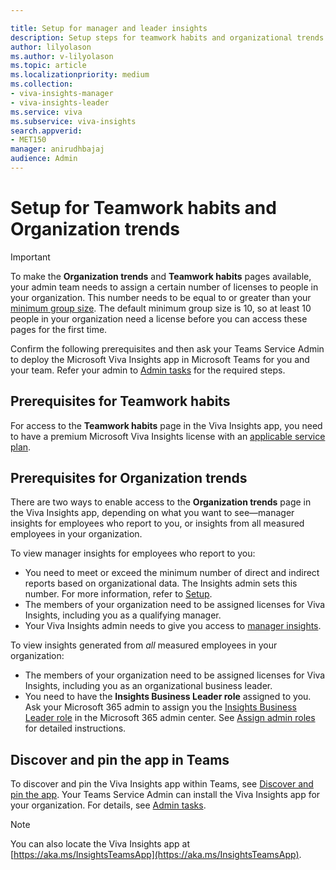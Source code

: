 ```yaml
---

title: Setup for manager and leader insights
description: Setup steps for teamwork habits and organizational trends the Microsoft Viva Insights app.
author: lilyolason
ms.author: v-lilyolason
ms.topic: article
ms.localizationpriority: medium 
ms.collection: 
- viva-insights-manager
- viva-insights-leader
ms.service: viva 
ms.subservice: viva-insights 
search.appverid: 
- MET150 
manager: anirudhbajaj
audience: Admin
---
```


# Setup for Teamwork habits and Organization trends

>[!Important]
>To make the **Organization trends** and **Teamwork habits** pages available, your admin team needs to assign a certain number of licenses to people in your organization. This number needs to be equal to or greater than your [minimum group size](../setup-maint/setup.md#minimum-group-size). The default minimum group size is 10, so at least 10 people in your organization need a license before you can access these pages for the first time.


Confirm the following prerequisites and then ask your Teams Service Admin to deploy the Microsoft Viva Insights app in Microsoft Teams for you and your team. Refer your admin to [Admin tasks](../personal/teams/viva-teams-app-admin-tasks.md) for the required steps.

## Prerequisites for Teamwork habits

For access to the **Teamwork habits** page in the Viva Insights app, you need to have a premium Microsoft Viva Insights license with an [applicable service plan](../personal/overview/plans-environments.md).

## Prerequisites for Organization trends

There are two ways to enable access to the **Organization trends** page in the Viva Insights app, depending on what you want to see—manager insights for employees who report to you, or insights from all measured employees in your organization.

To view manager insights for employees who report to you:

* You need to meet or exceed the minimum number of direct and indirect reports based on organizational data. The Insights admin sets this number. For more information, refer to [Setup](../advanced/setup-maint/setup.md#minimum-group-size).
* The members of your organization need to be assigned licenses for Viva Insights, including you as a qualifying manager.
* Your Viva Insights admin needs to give you access to [manager insights](../advanced/setup-maint/manager-settings.md).

To view insights generated from *all* measured employees in your organization:

* The members of your organization need to be assigned licenses for Viva Insights, including you as an organizational business leader.
* You need to have the **Insights Business Leader role** assigned to you. Ask your Microsoft 365 admin to assign you the [Insights Business Leader role](/azure/active-directory/roles/permissions-reference#insights-business-leader) in the Microsoft 365 admin center. See [Assign admin roles](/microsoft-365/admin/add-users/assign-admin-roles) for detailed instructions.

## Discover and pin the app in Teams

To discover and pin the Viva Insights app within Teams, see [Discover and pin the app](../personal/teams/viva-teams-app-install.md). Your Teams Service Admin can install the Viva Insights app for your organization. For details, see [Admin tasks](../personal/teams/viva-teams-app-admin-tasks.md).

>[!Note]
>You can also locate the Viva Insights app at [https://aka.ms/InsightsTeamsApp](https://aka.ms/InsightsTeamsApp).
